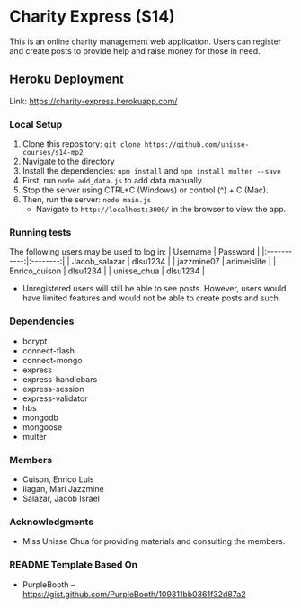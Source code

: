 # Charity Express (S14)
This is an online charity management web application. Users can register and create posts to provide help and raise money for those in need.

## Heroku Deployment
Link: https://charity-express.herokuapp.com/

### Local Setup
1. Clone this repository: `git clone https://github.com/unisse-courses/s14-mp2`
2. Navigate to the directory
3. Install the dependencies: `npm install` and `npm install multer --save`
4. First, run `node add_data.js` to add data manually.
5. Stop the server using CTRL+C (Windows) or control (^) + C (Mac).
6. Then, run the server: `node main.js`
    * Navigate to `http://localhost:3000/` in the browser to view the app.

### Running tests
The following users may be used to log in:
| Username | Password |
|:-----------:|:--------:|
| Jacob_salazar | dlsu1234 |
| jazzmine07 | animeislife |
| Enrico_cuison | dlsu1234 |
| unisse_chua | dlsu1234 |

* Unregistered users will still be able to see posts. However, users would have limited features and would not be able to create posts and such.

### Dependencies
- bcrypt
- connect-flash
- connect-mongo
- express
- express-handlebars
- express-session
- express-validator
- hbs
- mongodb
- mongoose
- multer

### Members
- Cuison, Enrico Luis
- Ilagan, Mari Jazzmine
- Salazar, Jacob Israel

### Acknowledgments
* Miss Unisse Chua for providing materials and consulting the members.

### README Template Based On
- PurpleBooth – https://gist.github.com/PurpleBooth/109311bb0361f32d87a2